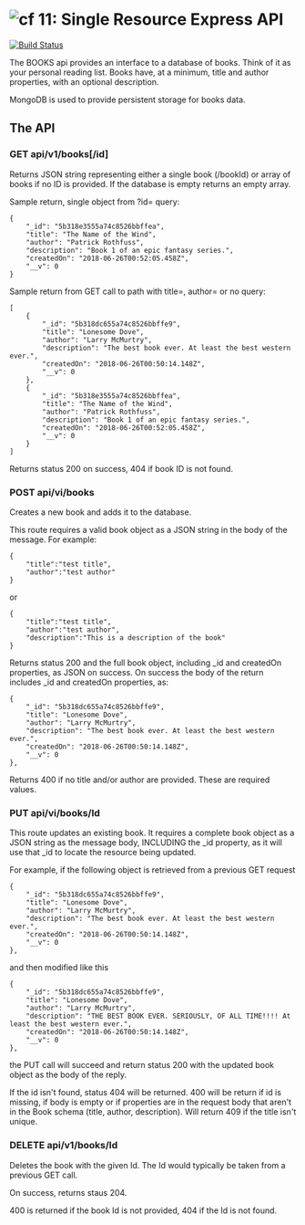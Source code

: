 ![cf](https://i.imgur.com/7v5ASc8.png) 11: Single Resource Express API
======

[![Build Status](https://travis-ci.org/TCW417/11-12-mongodb-express-api.svg?branch=master)](https://travis-ci.org/TCW417/11-12-mongodb-express-api)

The BOOKS api provides an interface to a database of books. Think of it as your personal reading list.  Books have, at a minimum, title and author properties, with an optional description.

MongoDB is used to provide persistent storage for books data.

## The API
### GET api/v1/books[/id]

Returns JSON string representing either a single book (/bookId) or array of books if no ID is provided. If the database is empty returns an empty array.

Sample return, single object from ?id= query:
```
{
    "_id": "5b318e3555a74c8526bbffea",
    "title": "The Name of the Wind",
    "author": "Patrick Rothfuss",
    "description": "Book 1 of an epic fantasy series.",
    "createdOn": "2018-06-26T00:52:05.458Z",
    "__v": 0
}
```
Sample return from GET call to path with title=, author= or no query:
```
[
    {
        "_id": "5b318dc655a74c8526bbffe9",
        "title": "Lonesome Dove",
        "author": "Larry McMurtry",
        "description": "The best book ever. At least the best western ever.",
        "createdOn": "2018-06-26T00:50:14.148Z",
        "__v": 0
    },
    {
        "_id": "5b318e3555a74c8526bbffea",
        "title": "The Name of the Wind",
        "author": "Patrick Rothfuss",
        "description": "Book 1 of an epic fantasy series.",
        "createdOn": "2018-06-26T00:52:05.458Z",
        "__v": 0
    }
]
```
Returns status 200 on success, 404 if book ID is not found.

### POST api/vi/books

Creates a new book and adds it to the database.

This route requires a valid book object as a JSON string in the body of the message. For example:
```
{
    "title":"test title",
    "author":"test author"
}
```
or
```
{
    "title":"test title",
    "author":"test author",
    "description":"This is a description of the book"
}
```
Returns status 200 and the full book object, including _id and createdOn properties, as JSON on success. On success the body of the return includes _id and createdOn properties, as:
```
{
    "_id": "5b318dc655a74c8526bbffe9",
    "title": "Lonesome Dove",
    "author": "Larry McMurtry",
    "description": "The best book ever. At least the best western ever.",
    "createdOn": "2018-06-26T00:50:14.148Z",
    "__v": 0
},
```
Returns 400 if no title and/or author are provided. These are required values.

### PUT api/vi/books/Id
This route updates an existing book. It requires a complete book object as a JSON string as the message body, INCLUDING the _id property, as it will use that _id to locate the resource being updated.

For example, if the following object is retrieved from a previous GET request
```
{
    "_id": "5b318dc655a74c8526bbffe9",
    "title": "Lonesome Dove",
    "author": "Larry McMurtry",
    "description": "The best book ever. At least the best western ever.",
    "createdOn": "2018-06-26T00:50:14.148Z",
    "__v": 0
},
```
and then modified like this
```
{
    "_id": "5b318dc655a74c8526bbffe9",
    "title": "Lonesome Dove",
    "author": "Larry McMurtry",
    "description": "THE BEST BOOK EVER. SERIOUSLY, OF ALL TIME!!!! At least the best western ever.",
    "createdOn": "2018-06-26T00:50:14.148Z",
    "__v": 0
},
```
the PUT call will succeed and return status 200 with the updated book object as the body of the reply.

If the id isn't found, status 404 will be returned. 400 will be return if id is missing, if body is empty or if properties are in the request body that aren't in the Book schema (title, author, description).  Will return 409 if the title isn't unique.

### DELETE api/v1/books/Id
Deletes the book with the given Id. The Id would typically be taken from a previous GET call.  

On success, returns staus 204.

400 is returned if the book Id is not provided, 404 if the Id is not found.